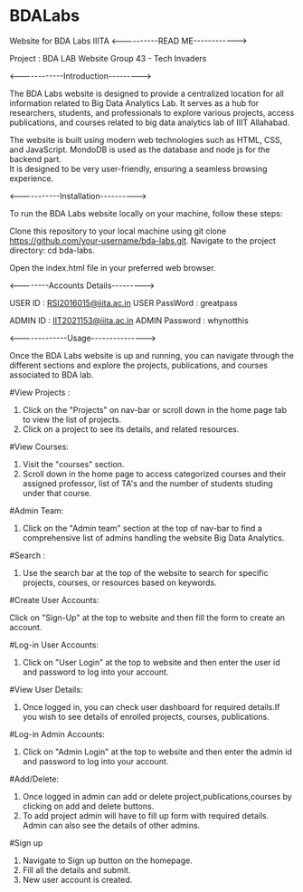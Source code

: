 # BDALabs
Website for BDA Labs IIITA
<----------READ ME------------>

Project : BDA LAB Website
Group 43 - Tech Invaders


<------------Introduction--------->

The BDA Labs website is designed to provide a centralized location for all information related to Big Data Analytics Lab. 
It serves as a hub for researchers, students, and professionals to explore various projects, access publications, and courses related
to big data analytics lab of IIIT Allahabad.

The website is built using modern web technologies such as HTML, CSS, and JavaScript. MondoDB is used as the database and node js for the backend part.  
It is designed to be very user-friendly, ensuring a seamless browsing experience.




<-----------Installation---------->

To run the BDA Labs website locally on your machine, follow these steps:

Clone this repository to your local machine using git clone https://github.com/your-username/bda-labs.git.
Navigate to the project directory: cd bda-labs.

Open the index.html file in your preferred web browser.




<--------Accounts Details--------->

USER ID 	     :  RSI2016015@iiita.ac.in
USER PassWord    :  greatpass

ADMIN ID	     :  IIT2021153@iiita.ac.in 
ADMIN Password   :  whynotthis 




<-------------Usage--------------->


Once the BDA Labs website is up and running, you can navigate through the different sections and explore the projects, publications, 
and courses associated to BDA lab.

#View Projects :

1. Click on the "Projects" on nav-bar or scroll down in the home page tab to view the list of projects.
2. Click on a project to see its details, and related resources.


#View Courses: 

1. Visit the "courses" section.
2. Scroll down in the home page to access categorized courses and their assigned professor,
list of TA's and the number of students studing under that course.
 

#Admin Team: 

1. Click on the "Admin team" section at the top of nav-bar to find a comprehensive list of admins handling the website Big Data Analytics.


#Search : 

1. Use the search bar at the top of the website to search for specific projects, courses, or resources based on keywords.


#Create User Accounts: 

Click on "Sign-Up" at the top to website and then fill the form to create an account.


#Log-in User Accounts:

1. Click on "User Login" at the top to website and then enter the user id and password to log into your account.


#View User Details:

1. Once logged in, you can check user dashboard for required details.If you wish to see details of enrolled projects, courses, publications.


#Log-in Admin Accounts:

1. Click on "Admin Login" at the top to website and then enter the admin id and password to log into your account.


#Add/Delete: 

1. Once logged in admin can add or delete project,publications,courses by clicking on add and delete buttons.
2. To add project admin will have to fill up form with required details. Admin can also see the details of other admins.

#Sign up

1. Navigate to Sign up button on the homepage.
2. Fill all the details and submit.
3. New user account is created.
  

